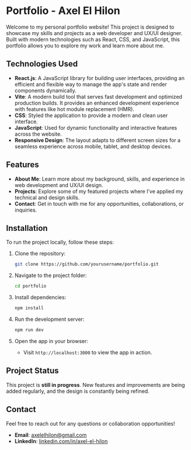 # Portfolio - Axel El Hilon

Welcome to my personal portfolio website! This project is designed to showcase my skills and projects as a web developer and UX/UI designer. Built with modern technologies such as React, CSS, and JavaScript, this portfolio allows you to explore my work and learn more about me.

## Technologies Used

- **React.js**: A JavaScript library for building user interfaces, providing an efficient and flexible way to manage the app's state and render components dynamically.
- **Vite**: A modern build tool that serves fast development and optimized production builds. It provides an enhanced development experience with features like hot module replacement (HMR).
- **CSS**: Styled the application to provide a modern and clean user interface.
- **JavaScript**: Used for dynamic functionality and interactive features across the website.
- **Responsive Design**: The layout adapts to different screen sizes for a seamless experience across mobile, tablet, and desktop devices.

## Features

- **About Me**: Learn more about my background, skills, and experience in web development and UX/UI design.
- **Projects**: Explore some of my featured projects where I’ve applied my technical and design skills.
- **Contact**: Get in touch with me for any opportunities, collaborations, or inquiries.

## Installation

To run the project locally, follow these steps:

1. Clone the repository:
    ```bash
    git clone https://github.com/yourusername/portfolio.git
    ```

2. Navigate to the project folder:
    ```bash
    cd portfolio
    ```

3. Install dependencies:
    ```bash
    npm install
    ```

4. Run the development server:
    ```bash
    npm run dev
    ```

5. Open the app in your browser:
    - Visit `http://localhost:3000` to view the app in action.

## Project Status

This project is **still in progress**. New features and improvements are being added regularly, and the design is constantly being refined.

## Contact

Feel free to reach out for any questions or collaboration opportunities!

- **Email**: axelelhilon@gmail.com
- **LinkedIn**: [linkedin.com/in/axel-el-hilon](https://www.linkedin.com/in/axel-el-hilon)
